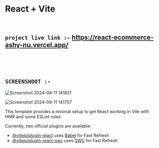 # React + Vite
 <br>
 
 








## `project live link :-` https://react-ecommerce-ashy-nu.vercel.app/

<br>
<br>
<br>


  ## `SCREENSHOOT :-`
  
  ![Screenshot 2024-09-11 141821](https://github.com/user-attachments/assets/c1bc2948-7152-4bdf-a0ae-e13b20518d14)


![Screenshot 2024-09-11 141757](https://github.com/user-attachments/assets/2e41638b-1744-42c8-b309-b12f262d3d75)




This template provides a minimal setup to get React working in Vite with HMR and some ESLint rules.

Currently, two official plugins are available:

- [@vitejs/plugin-react](https://github.com/vitejs/vite-plugin-react/blob/main/packages/plugin-react/README.md) uses [Babel](https://babeljs.io/) for Fast Refresh
- [@vitejs/plugin-react-swc](https://github.com/vitejs/vite-plugin-react-swc) uses [SWC](https://swc.rs/) for Fast Refresh
